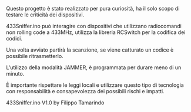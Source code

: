Questo progetto è stato realizzato per pura curiosità, ha il solo scopo di testare le criticità dei dispositivi.

433Sniffer.ino può interagire con dispositivi che utilizzano radiocomandi non rolling code a 433MHz, utilizza la libreria RCSwitch per la codifica dei codici.

Una volta avviato partirà la scanzione, se viene catturato un codice è possibile ritrasmetterlo.

L'utilizzo della modalità JAMMER, è programmata per durare meno di un minuto.

È importante rispettare le leggi locali e utilizzare questo tipo di tecnologia con responsabilità e consapevolezza dei possibili rischi e impatti.

433Sniffer.ino V1.0 by Filippo Tamarindo

